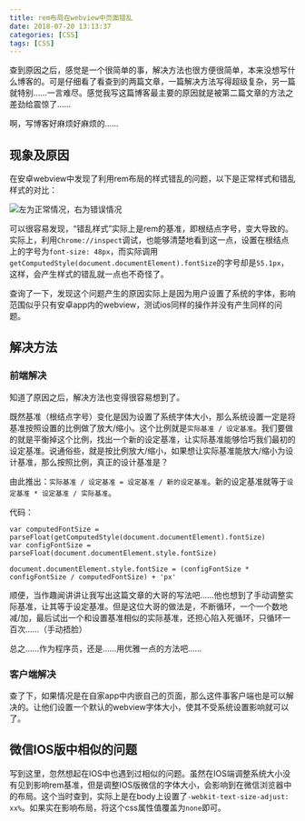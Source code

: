 ```yaml
---
title: rem布局在webview中页面错乱
date: 2018-07-20 13:13:37
categories: [CSS]
tags: [CSS]
---
```


查到原因之后，感觉是一个很简单的事，解决方法也很方便很简单，本来没想写什么博客的。可是仔细看了看查到的两篇文章，一篇解决方法写得超级复杂，另一篇就特别……一言难尽。感觉我写这篇博客最主要的原因就是被第二篇文章的方法之差劲给震惊了……

啊，写博客好麻烦好麻烦的……

## 现象及原因

在安卓webview中发现了利用rem布局的样式错乱的问题，以下是正常样式和错乱样式的对比：

![左为正常情况，右为错误情况](/images/rem-android.png "左为正常情况，右为错误情况")

可以很容易发现，“错乱样式”实际上是rem的基准，即根结点字号，变大导致的。实际上，利用`Chrome://inspect`调试，也能够清楚地看到这一点，设置在根结点上的字号为`font-size: 48px`，而实际调用`getComputedStyle(document.documentElement).fontSize`的字号却是`55.1px`，这样，会产生样式的错乱就一点也不奇怪了。

查询了一下，发现这个问题产生的原因实际上是因为用户设置了系统的字体，影响范围似乎只有安卓app内的webview，测试ios同样的操作并没有产生同样的问题。

<!-- more -->

## 解决方法

### 前端解决

知道了原因之后，解决方法也变得很容易想到了。

既然基准（根结点字号）变化是因为设置了系统字体大小，那么系统设置一定是将基准按照设置的比例做了放大/缩小。这个比例就是`实际基准 / 设定基准`。我们要做的就是平衡掉这个比例，找出一个新的设定基准，让实际基准能够恰巧我们最初的设定基准。说通俗些，就是按比例放大/缩小，如果想让实际基准能放大/缩小为设计基准，那么按照比例，真正的设计基准是？

由此推出：`实际基准 / 设定基准 = 设定基准 / 新的设定基准`。新的设定基准就等于`设定基准 * 设定基准 / 实际基准`。

代码：

```
var computedFontSize = parseFloat(getComputedStyle(document.documentElement).fontSize)
var configFontSize = parseFloat(document.documentElement.style.fontSize)

document.documentElement.style.fontSize = (configFontSize * configFontSize / computedFontSize) + 'px'
```

顺便，当作趣闻讲讲让我写出这篇文章的大哥的写法吧……他也想到了手动调整实际基准，让其等于设定基准。但是这位大哥的做法是，不断循环，一个一个数地减/加，最后试出一个和设置基准相似的实际基准，还担心陷入死循环，只循环一百次……（手动捂脸）

总之……作为程序员，还是……用优雅一点的方法吧……

### 客户端解决

查了下，如果情况是在自家app中内嵌自己的页面，那么这件事客户端也是可以解决的。让他们设置一个默认的webview字体大小，使其不受系统设置影响就可以了。

## 微信IOS版中相似的问题

写到这里，忽然想起在IOS中也遇到过相似的问题。虽然在IOS端调整系统大小没有见到影响rem基准，但是调整IOS版微信的字体大小，会影响到在微信浏览器中的布局。这个当时查到，实际上是在body上设置了`-webkit-text-size-adjust: xx%`。如果实在影响布局，将这个css属性值覆盖为`none`即可。
